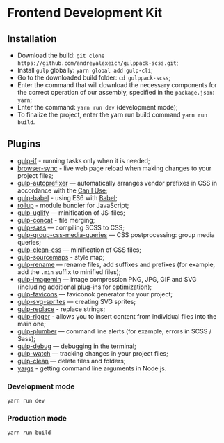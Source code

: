 # Frontend Development Kit

## Installation
* Download the build: ```git clone https://github.com/andreyalexeich/gulppack-scss.git```;
* Install ```gulp``` globally: ```yarn global add gulp-cli```;
* Go to the downloaded build folder: ```cd gulppack-scss```;
* Enter the command that will download the necessary components for the correct operation of our assembly, specified in the ```package.json```: ```yarn```;
* Enter the command: ```yarn run dev``` (development mode);
* To finalize the project, enter the yarn run build command ```yarn run build```.

## Plugins
* [gulp-if](https://www.npmjs.com/package/gulp-if) - running tasks only when it is needed;
* [browser-sync](https://browsersync.io/docs/gulp) - live web page reload when making changes to your project files;
* [gulp-autoprefixer](https://www.npmjs.com/package/gulp-autoprefixer) — automatically arranges vendor prefixes in CSS in accordance with the [Can I Use](https://caniuse.com/);
* [gulp-babel](https://www.npmjs.com/package/gulp-babel) - using ES6 with [Babel](https://babeljs.io/);
* [rollup](https://www.npmjs.com/package/rollup) - module bundler for JavaScript;
* [gulp-uglify](https://www.npmjs.com/package/gulp-uglify) — minification of JS-files;
* [gulp-concat](https://www.npmjs.com/package/gulp-concat) -  file merging;
* [gulp-sass](https://www.npmjs.com/package/gulp-sass) — compiling SCSS to CSS;
* [gulp-group-css-media-queries](https://www.npmjs.com/package/gulp-group-css-media-queries) — CSS postprocessing: group media queries;
* [gulp-clean-css](https://www.npmjs.com/package/gulp-clean-css) — minification of CSS files;
* [gulp-sourcemaps](https://www.npmjs.com/package/gulp-sourcemaps) - style map;
* [gulp-rename](https://www.npmjs.com/package/gulp-rename) — rename files, add suffixes and prefixes (for example, add the ```.min``` suffix to minified files);
* [gulp-imagemin](https://www.npmjs.com/package/gulp-imagemin) — image compression PNG, JPG, GIF and SVG (including additional plug-ins for optimization);
* [gulp-favicons](https://github.com/evilebottnawi/favicons) — faviconok generator for your project;
* [gulp-svg-sprites](https://www.npmjs.com/package/gulp-svg-sprites) — creating SVG sprites;
* [gulp-replace](https://www.npmjs.com/package/gulp-replace) - replace strings;
* [gulp-rigger](https://www.npmjs.com/package/gulp-rigger) - allows you to insert content from individual files into the main one;
* [gulp-plumber](https://www.npmjs.com/package/gulp-plumber) — command line alerts (for example, errors in SCSS / Sass);
* [gulp-debug](https://www.npmjs.com/package/gulp-debug) — debugging in the terminal;
* [gulp-watch](https://www.npmjs.com/package/gulp-watch) — tracking changes in your project files;
* [gulp-clean](https://www.npmjs.com/package/gulp-clean) — delete files and folders;
* [yargs](https://www.npmjs.com/package/yargs) - getting command line arguments in Node.js.
    
### Development mode
```yarn run dev```

### Production mode
```yarn run build```
